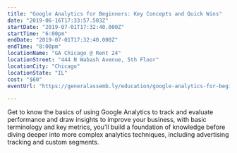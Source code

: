 ```yaml
---
title: "Google Analytics for Beginners: Key Concepts and Quick Wins"
date: "2019-06-16T17:33:57.503Z"
startDate: "2019-07-01T17:32:40.000Z"
startTime: "6:00pm"
endDate: "2019-07-01T17:32:40.000Z"
endTime: "8:00pm"
locationName: "GA Chicago @ Rent 24"
locationStreet: "444 N Wabash Avenue, 5th Floor"
locationCity: "Chicago"
locationState: "IL"
cost: "$60"
eventUrl: "https://generalassemb.ly/education/google-analytics-for-beginners-key-concepts-and-quick-wins/chicago/73095"

---
```


Get to know the basics of using Google Analytics to track and evaluate performance and draw insights to improve your business, with basic terminology and key metrics, you’ll build a foundation of knowledge before diving deeper into more complex analytics techniques, including advertising tracking and custom segments.


